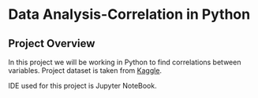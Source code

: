 # Data Analysis-Correlation in Python

## Project Overview

In this project we will be working in Python to find correlations between variables.
Project dataset is taken from [Kaggle](https://www.kaggle.com/datasets/danielgrijalvas/movies/data?select=movies.csv).

IDE used for this project is Jupyter NoteBook.
